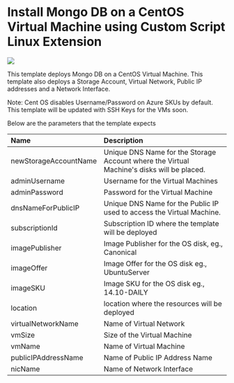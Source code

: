 # Install Mongo DB on a CentOS Virtual Machine using Custom Script Linux Extension

<a href="https://azuredeploy.net/" target="_blank">
    <img src="http://azuredeploy.net/deploybutton.png"/>
</a>

This template deploys Mongo DB on a CentOS Virtual Machine. This template also deploys a Storage Account, Virtual Network, Public IP addresses and a Network Interface.

Note: Cent OS disables Username/Password on Azure SKUs by default. This template will be updated with SSH Keys for the VMs soon.

Below are the parameters that the template expects

| Name   | Description    |
|:--- |:---|
| newStorageAccountName  | Unique DNS Name for the Storage Account where the Virtual Machine's disks will be placed. |
| adminUsername  | Username for the Virtual Machines  |
| adminPassword  | Password for the Virtual Machine  |
| dnsNameForPublicIP  | Unique DNS Name for the Public IP used to access the Virtual Machine. |
| subscriptionId  | Subscription ID where the template will be deployed |
| imagePublisher | Image Publisher for the OS disk, eg., Canonical |
| imageOffer | Image Offer for the OS disk eg., UbuntuServer |
| imageSKU | Image SKU for the OS disk  eg., 14.10-DAILY|
| location | location where the resources will be deployed |
| virtualNetworkName | Name of Virtual Network |
| vmSize | Size of the Virtual Machine |
| vmName | Name of Virtual Machine |
| publicIPAddressName | Name of Public IP Address Name |
| nicName | Name of Network Interface |
